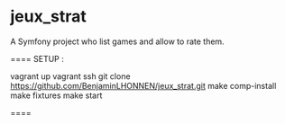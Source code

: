 jeux_strat
====

A Symfony project who list games and allow to rate them.

====
SETUP : 

vagrant up
vagrant ssh
git clone https://github.com/BenjaminLHONNEN/jeux_strat.git
make comp-install
make fixtures
make start

====
